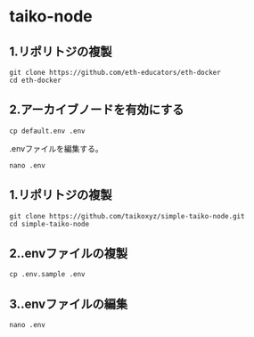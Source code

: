 # taiko-node

## 1.リポリトジの複製
```
git clone https://github.com/eth-educators/eth-docker
cd eth-docker
```

## 2.アーカイブノードを有効にする
```
cp default.env .env
```
.envファイルを編集する。
```
nano .env
```


## 1.リポリトジの複製
```
git clone https://github.com/taikoxyz/simple-taiko-node.git
cd simple-taiko-node
```

## 2..envファイルの複製
```
cp .env.sample .env
```

## 3..envファイルの編集
```
nano .env
```
